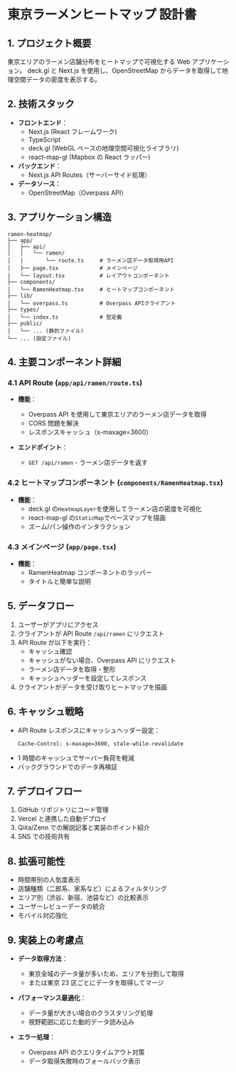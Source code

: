 # 東京ラーメンヒートマップ 設計書

## 1. プロジェクト概要

東京エリアのラーメン店舗分布をヒートマップで可視化する Web アプリケーション。
deck.gl と Next.js を使用し、OpenStreetMap からデータを取得して地理空間データの密度を表示する。

## 2. 技術スタック

- **フロントエンド**：
  - Next.js (React フレームワーク)
  - TypeScript
  - deck.gl (WebGL ベースの地理空間可視化ライブラリ)
  - react-map-gl (Mapbox の React ラッパー)
- **バックエンド**：
  - Next.js API Routes（サーバーサイド処理）
- **データソース**：
  - OpenStreetMap（Overpass API）

## 3. アプリケーション構造

```
ramen-heatmap/
├── app/
│   ├── api/
│   │   └── ramen/
│   │       └── route.ts     # ラーメン店データ取得用API
│   ├── page.tsx             # メインページ
│   └── layout.tsx           # レイアウトコンポーネント
├── components/
│   └── RamenHeatmap.tsx     # ヒートマップコンポーネント
├── lib/
│   └── overpass.ts          # Overpass APIクライアント
├── types/
│   └── index.ts             # 型定義
├── public/
│   └── ... (静的ファイル)
└── ... (設定ファイル)
```

## 4. 主要コンポーネント詳細

### 4.1 API Route (`app/api/ramen/route.ts`)

- **機能**：

  - Overpass API を使用して東京エリアのラーメン店データを取得
  - CORS 問題を解決
  - レスポンスキャッシュ（s-maxage=3600）

- **エンドポイント**：
  - `GET /api/ramen` - ラーメン店データを返す

### 4.2 ヒートマップコンポーネント (`components/RamenHeatmap.tsx`)

- **機能**：
  - deck.gl の`HeatmapLayer`を使用してラーメン店の密度を可視化
  - react-map-gl の`StaticMap`でベースマップを描画
  - ズーム/パン操作のインタラクション

### 4.3 メインページ (`app/page.tsx`)

- **機能**：
  - RamenHeatmap コンポーネントのラッパー
  - タイトルと簡単な説明

## 5. データフロー

1. ユーザーがアプリにアクセス
2. クライアントが API Route `/api/ramen` にリクエスト
3. API Route が以下を実行：
   - キャッシュ確認
   - キャッシュがない場合、Overpass API にリクエスト
   - ラーメン店データを取得・整形
   - キャッシュヘッダーを設定してレスポンス
4. クライアントがデータを受け取りヒートマップを描画

## 6. キャッシュ戦略

- API Route レスポンスにキャッシュヘッダー設定：
  ```
  Cache-Control: s-maxage=3600, stale-while-revalidate
  ```
- 1 時間のキャッシュでサーバー負荷を軽減
- バックグラウンドでのデータ再検証

## 7. デプロイフロー

1. GitHub リポジトリにコード管理
2. Vercel と連携した自動デプロイ
3. Qiita/Zenn での解説記事と実装のポイント紹介
4. SNS での技術共有

## 8. 拡張可能性

- 時間帯別の人気度表示
- 店舗種類（二郎系、家系など）によるフィルタリング
- エリア別（渋谷、新宿、池袋など）の比較表示
- ユーザーレビューデータの統合
- モバイル対応強化

## 9. 実装上の考慮点

- **データ取得方法**：
  - 東京全域のデータ量が多いため、エリアを分割して取得
  - または東京 23 区ごとにデータを取得してマージ
- **パフォーマンス最適化**：

  - データ量が大きい場合のクラスタリング処理
  - 視野範囲に応じた動的データ読み込み

- **エラー処理**：
  - Overpass API のクエリタイムアウト対策
  - データ取得失敗時のフォールバック表示
